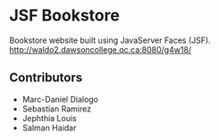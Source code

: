 # JSF Bookstore
Bookstore website built using JavaServer Faces (JSF). http://waldo2.dawsoncollege.qc.ca:8080/g4w18/

## Contributors
- Marc-Daniel Dialogo
- Sebastian Ramirez
- Jephthia Louis
- Salman Haidar
